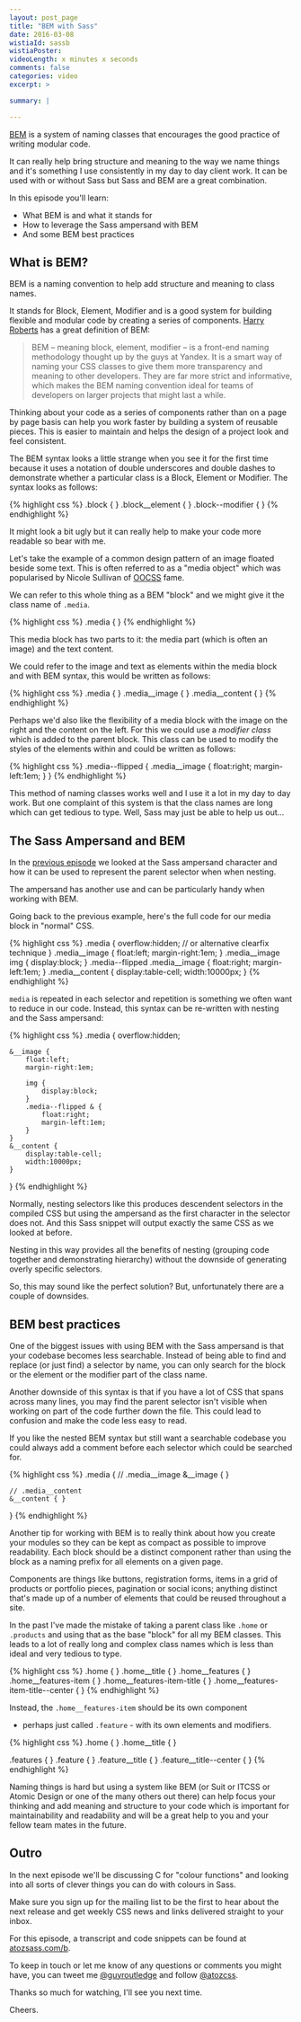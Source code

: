 ```yaml
---
layout: post_page
title: "BEM with Sass"
date: 2016-03-08
wistiaId: sassb
wistiaPoster: 
videoLength: x minutes x seconds
comments: false
categories: video
excerpt: >

summary: |

---
```


[BEM](http://www.bem.info) is a system of naming classes that encourages
the good practice of writing modular code.

It can really help bring structure and meaning to the way we name things
and it's something I use consistently in my day to day client work. It
can be used with or without Sass but Sass and BEM are a great
combination.

In this episode you'll learn:

* What BEM is and what it stands for
* How to leverage the Sass ampersand with BEM
* And some BEM best practices



## What is BEM?

BEM is a naming convention to help add structure and meaning to
class names.

It stands for Block, Element, Modifier and is a good system for building
flexible and modular code by creating a series of components. [Harry
Roberts](http://csswizardry.com/2013/01/mindbemding-getting-your-head-round-bem-syntax/) 
has a great definition of BEM:

> BEM – meaning block, element, modifier – is a front-end naming
> methodology thought up by the guys at Yandex. It is a smart way of
> naming your CSS classes to give them more transparency and meaning to
> other developers. They are far more strict and informative, which
> makes the BEM naming convention ideal for teams of developers on
> larger projects that might last a while. 

Thinking about your code as a series of components rather than on a page
by page basis can help you work faster by building a system of reusable
pieces. This is easier to maintain and helps the design of a project
look and feel consistent.

The BEM syntax looks a little strange when you see it for the first time
because it uses a notation of double underscores and double dashes to
demonstrate whether a particular class is a Block, Element or Modifier.
The syntax looks as follows:

{% highlight css %}
.block { }
.block__element { }
.block--modifier { }
{% endhighlight %}

It might look a bit ugly but it can really help to make your code more
readable so bear with me.

Let's take the example of a common design pattern of an image floated
beside some text. This is often referred to as a "media object" which
was popularised by Nicole Sullivan of [OOCSS](http://www.oocss.org)
fame.

We can refer to this whole thing as a BEM "block" and we might give it the
class name of `.media`.

{% highlight css %}
.media { }
{% endhighlight %}

This media block has two parts to it: the media part (which is often an
image) and the text content.

We could refer to the image and text as elements within the media block
and with BEM syntax, this would be written as follows:

{% highlight css %}
.media { }
.media__image { }
.media__content { }
{% endhighlight %}

Perhaps we'd also like the flexibility of a media block with the image
on the right and the content on the left. For this we could use
a *modifier class* which is added to the parent block. This class can be
used to modify the styles of the elements within and could be written as
follows:

{% highlight css %}
.media--flipped { 
	.media__image { 
		float:right; 
		margin-left:1em;
	}
}
{% endhighlight %}

This method of naming classes works well and I use it a lot in my day to
day work. But one complaint of this system is that the class names are
long which can get tedious to type. Well, Sass may just be able to help
us out...



## The Sass Ampersand and BEM

In the [previous episode](http://www.atozsass.com/a) we looked at the
Sass ampersand character and how it can be used to represent the parent
selector when when nesting.

The ampersand has another use and can be particularly handy when working
with BEM.

Going back to the previous example, here's the full code for our media
block in "normal" CSS.

{% highlight css %}
.media {
	overflow:hidden; // or alternative clearfix technique
}
.media__image {
	float:left;
	margin-right:1em;
}
.media__image img { 
	display:block; 
}
.media--flipped .media__image {
	float:right;
	margin-left:1em;
}
.media__content {
	display:table-cell;
	width:10000px;
}
{% endhighlight %}

`media` is repeated in each selector and repetition is something we
often want to reduce in our code. Instead, this syntax can be re-written
with nesting and the Sass ampersand:

{% highlight css %}
.media {
	overflow:hidden;

	&__image {
		float:left;
		margin-right:1em;

		img { 
			display:block; 
		}
		.media--flipped & {
			float:right;
			margin-left:1em;
		}
	}
	&__content {
		display:table-cell;
		width:10000px;
	}
}
{% endhighlight %}

Normally, nesting selectors like this produces descendent selectors in
the compiled CSS but using the ampersand as the first character in the
selector does not. And this Sass snippet will output exactly the same
CSS as we looked at before.

Nesting in this way provides all the benefits of nesting (grouping code
together and demonstrating hierarchy) without the downside of generating
overly specific selectors.

So, this may sound like the perfect solution? But, unfortunately there
are a couple of downsides.



## BEM best practices

One of the biggest issues with using BEM with the Sass ampersand is that
your codebase becomes less searchable. Instead of being able to find and
replace (or just find) a selector by name, you can only search for the
block or the element or the modifier part of the class name.

Another downside of this syntax is that if you have a lot of CSS that
spans across many lines, you may find the parent selector isn't visible
when working on part of the code further down the file. This could lead
to confusion and make the code less easy to read.

If you like the nested BEM syntax but still want a searchable codebase
you could always add a comment before each selector which could be
searched for.

{% highlight css %}
.media {
	// .media__image
	&__image { }

	// .media__content
	&__content { }
}
{% endhighlight %}

Another tip for working with BEM is to really think about how you create
your modules so they can be kept as compact as possible to improve
readability. Each block should be a distinct component rather than 
using the block as a naming prefix for all elements on a given page.

Components are things like buttons, registration forms, items in a grid
of products or portfolio pieces, pagination or social icons; anything
distinct that's made up of a number of elements that could be reused
throughout a site.

In the past I've made the mistake of taking a parent class like `.home`
or `.products` and using that as the base "block" for all my BEM
classes. This leads to a lot of really long and complex class names
which is less than ideal and very tedious to type.

{% highlight css %}
.home { }
.home__title { }
.home__features { }
.home__features-item { }
.home__features-item-title { }
.home__features-item-title--center { }
{% endhighlight %}

Instead, the `.home__features-item` should be its own component
- perhaps just called `.feature` - with its own elements and modifiers.

{% highlight css %}
.home { }
.home__title { }

.features { }
.feature { }
.feature__title { }
.feature__title--center { }
{% endhighlight %}

Naming things is hard but using a system like BEM (or Suit or ITCSS or
Atomic Design or one of the many others out there) can help focus your
thinking and add meaning and structure to your code which is important
for maintainability and readability and will be a great help to you and
your fellow team mates in the future.



## Outro

In the next episode we'll be discussing C for "colour functions" and
looking into all sorts of clever things you can do with colours in Sass. 

Make sure you sign up for the mailing list to be the first to hear about
the next release and get weekly CSS news and links delivered straight to
your inbox.

For this episode, a transcript and code snippets can be found at
[atozsass.com/b](http://www.atozsass.com/b). 

To keep in touch or let me know of any questions or comments you might
have, you can tweet me [@guyroutledge](http://www.twitter.com/guyroutledge)
and follow [@atozcss](http://www.twitter.com/atozcss).

Thanks so much for watching, I'll see you next time.

Cheers.
